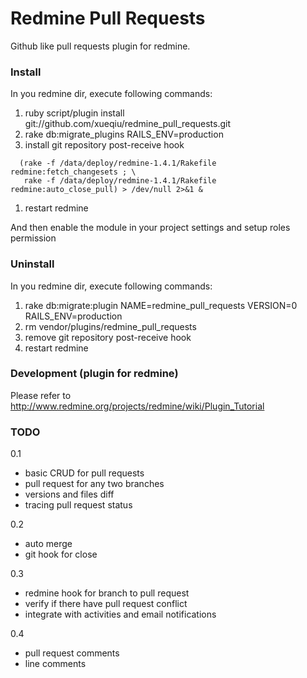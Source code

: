 Redmine Pull Requests
=====================

Github like pull requests plugin for redmine.

### Install

In you redmine dir, execute following commands:

1. ruby script/plugin install git://github.com/xueqiu/redmine_pull_requests.git
1. rake db:migrate_plugins RAILS_ENV=production
1. install git repository post-receive hook
```
  (rake -f /data/deploy/redmine-1.4.1/Rakefile redmine:fetch_changesets ; \
   rake -f /data/deploy/redmine-1.4.1/Rakefile redmine:auto_close_pull) > /dev/null 2>&1 &
```
1. restart redmine

And then enable the module in your project settings and setup roles permission

### Uninstall

In you redmine dir, execute following commands:

1. rake db:migrate:plugin NAME=redmine_pull_requests VERSION=0 RAILS_ENV=production
1. rm vendor/plugins/redmine_pull_requests
1. remove git repository post-receive hook
1. restart redmine

### Development (plugin for redmine)

Please refer to http://www.redmine.org/projects/redmine/wiki/Plugin_Tutorial

### TODO

0.1
* basic CRUD for pull requests
* pull request for any two branches
* versions and files diff
* tracing pull request status

0.2
* auto merge
* git hook for close

0.3
* redmine hook for branch to pull request
* verify if there have pull request conflict
* integrate with activities and email notifications

0.4
* pull request comments
* line comments

